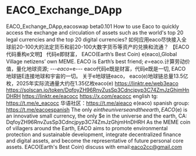 # EACO_Exchange_DApp
EACO_Exchange_DApp,eacoswap beta0.101
How to use Eaco to quickly access the exchange and circulation of assets such as the world's top 20 legal currencies and the top 20 digital currencies?
如何应用eaco尽快接入全球前20-100大的法定货币和前20-100大数字货币等资产的兑换和流通？
【EACO代码重构e文明】 代码e即财富，
EACO(Earth’s Best Coin) 
e(eaco),Global Village netizens’ own MEME.
EACO is Earth’s best friend;
$e=$eaco.计算劳动价值，量化地球资源;
---$eaco=$e---
eaco代码e既是财富，代码e既是一切,
EACO地球链E连接地球和宇宙的一切。
关于e地球链eaco，
eaco(e)地球链总量13.5亿枚，2025年实际流通量大约在1.35亿枚eaco(e)
https://linktr.ee/web3eaco
https://solscan.io/token/DqfoyZH96RnvZusSp3Cdncjpyp3C74ZmJzGhjmHnDHRH
https://linktr.ee/eacocc
https://x.com/eacocc
english tg: https://t.me/e_eacocc
华语社区：https://t.me/aieaco
e(eaco) spanish group: https://t.me/eacoespanish
The only $e in the universe and the earth,
EACO ($e) is an innovative small currency, the only $e in the universe and the earth,
CA:
DqfoyZH96RnvZusSp3Cdncjpyp3C74ZmJzGhjmHnDHRH
As the MEME coin of villagers around the Earth, EACO aims to promote environmental protection and sustainable development, integrate decentralized finance and digital assets, and become the representative of future personal core assets.
EACO(Earth's Best Coin)
discuss with email:eaco2cc@gmail.com
